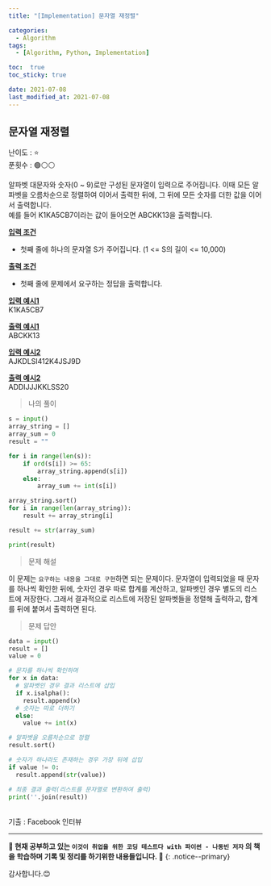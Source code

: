 ```yaml
---
title: "[Implementation] 문자열 재정렬"

categories:
  - Algorithm
tags:
  - [Algorithm, Python, Implementation]

toc:  true
toc_sticky: true

date: 2021-07-08
last_modified_at: 2021-07-08
---
```


## 문자열 재정렬  

난이도 : ⭐  
푼횟수 : 🟢⚪⚪  

알파벳 대문자와 숫자(0 ~ 9)로만 구성된 문자열이 입력으로 주어집니다. 이때 모든 알파벳을 오름차순으로 정렬하여 이어서 출력한 뒤에, 그 뒤에 모든 숫자를 더한 값을 이어서 출력합니다.  
예를 들어 K1KA5CB7이라는 값이 들어오면 ABCKK13을 출력합니다.  

**<u>입력 조건</u>**  
- 첫째 줄에 하나의 문자열 S가 주어집니다. (1 <= S의 길이 <= 10,000)  

**<u>출력 조건</u>**  
- 첫째 줄에 문제에서 요구하는 정답을 출력합니다.  

**<u>입력 예시1</u>**  
K1KA5CB7  

**<u>출력 예시1</u>**  
ABCKK13  

**<u>입력 예시2</u>**  
AJKDLSI412K4JSJ9D  

**<u>출력 예시2</u>**  
ADDIJJJKKLSS20  

> 나의 풀이  

```python
s = input()
array_string = []
array_sum = 0
result = ""

for i in range(len(s)):
    if ord(s[i]) >= 65:
        array_string.append(s[i])
    else:
        array_sum += int(s[i])

array_string.sort()
for i in range(len(array_string)):
    result += array_string[i]

result += str(array_sum)

print(result)
```

> 문제 해설  

이 문제는 `요구하는 내용을 그대로 구현`하면 되는 문제이다. 문자열이 입력되었을 때 문자를 하나씩 확인한 뒤에, 숫자인 경우 따로 합계를 계산하고, 알파벳인 경우 별도의 리스트에 저장한다. 그래서 결과적으로 리스트에 저장된 알파벳들을 정렬해 출력하고, 합계를 뒤에 붙여서 출력하면 된다.  

> 문제 답안  

```python
data = input()
result = []
value = 0

# 문자를 하나씩 확인하며
for x in data:
  # 알파벳인 경우 결과 리스트에 삽입
  if x.isalpha():
    result.append(x)
  # 숫자는 따로 더하기
  else:
    value += int(x)

# 알파벳을 오름차순으로 정렬
result.sort()

# 숫자가 하나라도 존재하는 경우 가장 뒤에 삽입
if value != 0:
  result.append(str(value))

# 최종 결과 출력(리스트를 문자열로 변환하여 출력)
print(''.join(result))
```  

<br>
기출 : Facebook 인터뷰

---
**🐢 현재 공부하고 있는 `이것이 취업을 위한 코딩 테스트다 with 파이썬 - 나동빈 저자` 의 책을 학습하며 기록 및 정리를 하기위한 내용들입니다. 🐢**
{: .notice--primary}

감사합니다.😊
